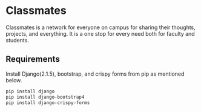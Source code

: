 # Classmates

Classmates is a network for everyone on campus for sharing their thoughts, projects, and everything. It is a one stop for every need both for faculty and students.

## Requirements

Install Django(2.1.5), bootstrap, and crispy forms from pip as mentioned below.

```bash
pip install django
pip install django-bootstrap4
pip install django-crispy-forms
```
